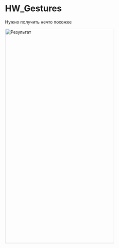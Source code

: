 HW_Gestures
===========

Нужно получить нечто похожее

<img src="https://github.com/Sk0rpion/HW_Gestures/blob/master/GestureResult.gif?raw=true" alt="Результат" width="359" height="704" />
